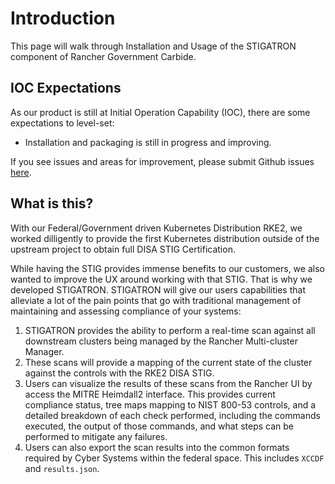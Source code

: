 # Introduction

This page will walk through Installation and Usage of the STIGATRON component of Rancher Government Carbide.

## IOC Expectations

As our product is still at Initial Operation Capability (IOC), there are some expectations to level-set:

- Installation and packaging is still in progress and improving.

If you see issues and areas for improvement, please submit Github issues [here](https://github.com/rancherfederal/carbide-charts/issues).

## What is this?

With our Federal/Government driven Kubernetes Distribution RKE2, we worked dilligently to provide the first Kubernetes distribution outside of the upstream project to obtain full DISA STIG Certification.

While having the STIG provides immense benefits to our customers, we also wanted to improve the UX around working with that STIG. That is why we developed STIGATRON. STIGATRON will give our users capabilities that alleviate a lot of the pain points that go with traditional management of maintaining and assessing compliance of your systems:

1. STIGATRON provides the ability to perform a real-time scan against all downstream clusters being managed by the Rancher Multi-cluster Manager.
2. These scans will provide a mapping of the current state of the cluster against the controls with the RKE2 DISA STIG.
3. Users can visualize the results of these scans from the Rancher UI by access the MITRE Heimdall2 interface. This provides current compliance status, tree maps mapping to NIST 800-53 controls, and a detailed breakdown of each check performed, including the commands executed, the output of those commands, and what steps can be performed to mitigate any failures.
4. Users can also export the scan results into the common formats required by Cyber Systems within the federal space. This includes `XCCDF` and `results.json`.
